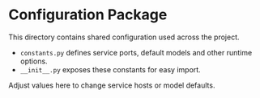 # Configuration Package

This directory contains shared configuration used across the project.

- `constants.py` defines service ports, default models and other runtime options.
- `__init__.py` exposes these constants for easy import.

Adjust values here to change service hosts or model defaults.

